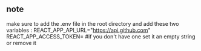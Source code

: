 ## note

make sure to add the .env file in the root directory and add these two variables : 
  REACT_APP_API_URL="https://api.github.com"
  REACT_APP_ACCESS_TOKEN=<YOUR ACCESS TOKEN> #if you don't have one set it an empty string or remove it
